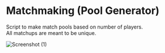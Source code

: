# Matchmaking (Pool Generator)

Script to make match pools based on number of players.</br>
All matchups are meant to be unique.

![Screenshot (1)](https://github.com/daimbk/match-pools/assets/51926730/54a77028-4817-471c-adc0-d344b15c4e23)
